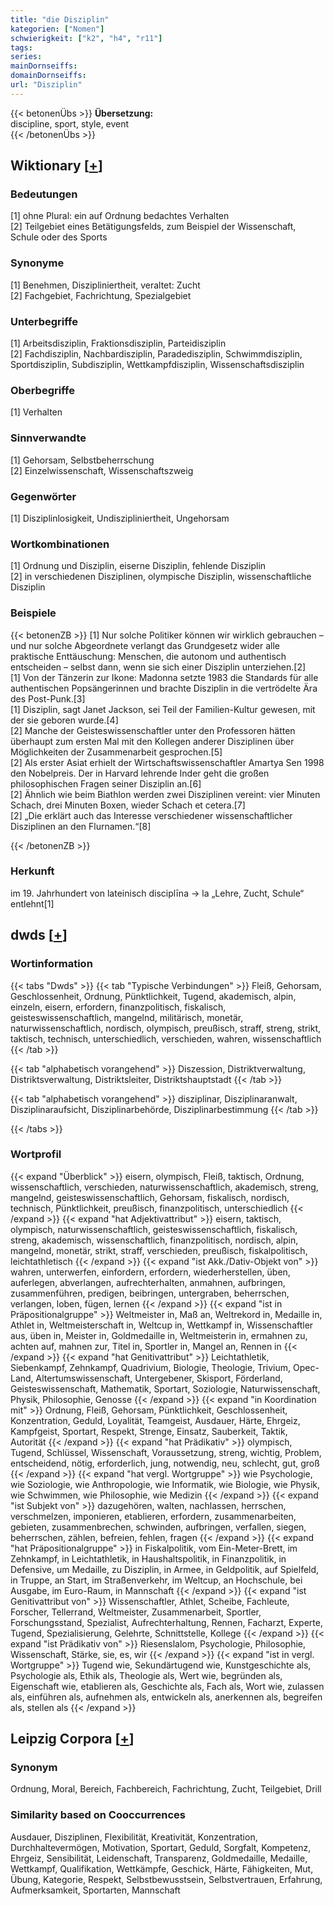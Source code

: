 ```yaml
---
title: "die Disziplin"
kategorien: ["Nomen"]
schwierigkeit: ["k2", "h4", "r11"]
tags:
series:
mainDornseiffs:
domainDornseiffs:
url: "Disziplin"
---
```


{{< betonenÜbs >}}
**Übersetzung:**  
discipline, sport, style, event  
{{< /betonenÜbs >}}

## Wiktionary [[+](https://de.wiktionary.org/wiki/Disziplin)]

### Bedeutungen
[1] ohne Plural: ein auf Ordnung bedachtes Verhalten  
[2] Teilgebiet eines Betätigungsfelds, zum Beispiel der Wissenschaft, Schule oder des Sports  

### Synonyme
[1] Benehmen, Diszipliniertheit, veraltet: Zucht  
[2] Fachgebiet, Fachrichtung, Spezialgebiet  

### Unterbegriffe
[1] Arbeitsdisziplin, Fraktionsdisziplin, Parteidisziplin  
[2] Fachdisziplin, Nachbardisziplin, Paradedisziplin, Schwimmdisziplin, Sportdisziplin, Subdisziplin, Wettkampfdisziplin, Wissenschaftsdisziplin  

### Oberbegriffe
[1] Verhalten  

### Sinnverwandte
[1] Gehorsam, Selbstbeherrschung  
[2] Einzelwissenschaft, Wissenschaftszweig  

### Gegenwörter
[1] Disziplinlosigkeit, Undiszipliniertheit, Ungehorsam  

### Wortkombinationen
[1] Ordnung und Disziplin, eiserne Disziplin, fehlende Disziplin  
[2] in verschiedenen Disziplinen, olympische Disziplin, wissenschaftliche Disziplin  

### Beispiele
{{< betonenZB >}}
[1] Nur solche Politiker können wir wirklich gebrauchen – und nur solche Abgeordnete verlangt das Grundgesetz wider alle praktische Enttäuschung: Menschen, die autonom und authentisch entscheiden – selbst dann, wenn sie sich einer Disziplin unterziehen.[2]  
[1] Von der Tänzerin zur Ikone: Madonna setzte 1983 die Standards für alle authentischen Popsängerinnen und brachte Disziplin in die vertrödelte Ära des Post-Punk.[3]  
[1] Disziplin, sagt Janet Jackson, sei Teil der Familien-Kultur gewesen, mit der sie geboren wurde.[4]  
[2] Manche der Geisteswissenschaftler unter den Professoren hätten überhaupt zum ersten Mal mit den Kollegen anderer Disziplinen über Möglichkeiten der Zusammenarbeit gesprochen.[5]  
[2] Als erster Asiat erhielt der Wirtschaftswissenschaftler Amartya Sen 1998 den Nobelpreis. Der in Harvard lehrende Inder geht die großen philosophischen Fragen seiner Disziplin an.[6]  
[2] Ähnlich wie beim Biathlon werden zwei Disziplinen vereint: vier Minuten Schach, drei Minuten Boxen, wieder Schach et cetera.[7]  
[2] „Die erklärt auch das Interesse verschiedener wissenschaftlicher Disziplinen an den Flurnamen.“[8]  

{{< /betonenZB >}}
### Herkunft
im 19. Jahrhundert von lateinisch disciplīna → la „Lehre, Zucht, Schule“ entlehnt[1]  



## dwds [[+](https://www.dwds.de/wb/Disziplin)]

### Wortinformation
{{< tabs "Dwds" >}}
{{< tab "Typische Verbindungen" >}}
Fleiß, Gehorsam, Geschlossenheit, Ordnung, Pünktlichkeit, Tugend, akademisch, alpin, einzeln, eisern, erfordern, finanzpolitisch, fiskalisch, geisteswissenschaftlich, mangelnd, militärisch, monetär, naturwissenschaftlich, nordisch, olympisch, preußisch, straff, streng, strikt, taktisch, technisch, unterschiedlich, verschieden, wahren, wissenschaftlich
{{< /tab >}}

{{< tab "alphabetisch vorangehend" >}}
Diszession, Distriktverwaltung, Distriktsverwaltung, Distriktsleiter, Distriktshauptstadt
{{< /tab >}}

{{< tab "alphabetisch vorangehend" >}}
disziplinar, Disziplinaranwalt, Disziplinaraufsicht, Disziplinarbehörde, Disziplinarbestimmung
{{< /tab >}}

{{< /tabs >}}

### Wortprofil
{{< expand "Überblick" >}} eisern, olympisch, Fleiß, taktisch, Ordnung, wissenschaftlich, verschieden, naturwissenschaftlich, akademisch, streng, mangelnd, geisteswissenschaftlich, Gehorsam, fiskalisch, nordisch, technisch, Pünktlichkeit, preußisch, finanzpolitisch, unterschiedlich {{< /expand >}}
{{< expand "hat Adjektivattribut" >}} eisern, taktisch, olympisch, naturwissenschaftlich, geisteswissenschaftlich, fiskalisch, streng, akademisch, wissenschaftlich, finanzpolitisch, nordisch, alpin, mangelnd, monetär, strikt, straff, verschieden, preußisch, fiskalpolitisch, leichtathletisch {{< /expand >}}
{{< expand "ist Akk./Dativ-Objekt von" >}} wahren, unterwerfen, einfordern, erfordern, wiederherstellen, üben, auferlegen, abverlangen, aufrechterhalten, anmahnen, aufbringen, zusammenführen, predigen, beibringen, untergraben, beherrschen, verlangen, loben, fügen, lernen {{< /expand >}}
{{< expand "ist in Präpositionalgruppe" >}} Weltmeister in, Maß an, Weltrekord in, Medaille in, Athlet in, Weltmeisterschaft in, Weltcup in, Wettkampf in, Wissenschaftler aus, üben in, Meister in, Goldmedaille in, Weltmeisterin in, ermahnen zu, achten auf, mahnen zur, Titel in, Sportler in, Mangel an, Rennen in {{< /expand >}}
{{< expand "hat Genitivattribut" >}} Leichtathletik, Siebenkampf, Zehnkampf, Quadrivium, Biologie, Theologie, Trivium, Opec-Land, Altertumswissenschaft, Untergebener, Skisport, Förderland, Geisteswissenschaft, Mathematik, Sportart, Soziologie, Naturwissenschaft, Physik, Philosophie, Genosse {{< /expand >}}
{{< expand "in Koordination mit" >}} Ordnung, Fleiß, Gehorsam, Pünktlichkeit, Geschlossenheit, Konzentration, Geduld, Loyalität, Teamgeist, Ausdauer, Härte, Ehrgeiz, Kampfgeist, Sportart, Respekt, Strenge, Einsatz, Sauberkeit, Taktik, Autorität {{< /expand >}}
{{< expand "hat Prädikativ" >}} olympisch, Tugend, Schlüssel, Wissenschaft, Voraussetzung, streng, wichtig, Problem, entscheidend, nötig, erforderlich, jung, notwendig, neu, schlecht, gut, groß {{< /expand >}}
{{< expand "hat vergl. Wortgruppe" >}} wie Psychologie, wie Soziologie, wie Anthropologie, wie Informatik, wie Biologie, wie Physik, wie Schwimmen, wie Philosophie, wie Medizin {{< /expand >}}
{{< expand "ist Subjekt von" >}} dazugehören, walten, nachlassen, herrschen, verschmelzen, imponieren, etablieren, erfordern, zusammenarbeiten, gebieten, zusammenbrechen, schwinden, aufbringen, verfallen, siegen, beherrschen, zählen, befreien, fehlen, fragen {{< /expand >}}
{{< expand "hat Präpositionalgruppe" >}} in Fiskalpolitik, vom Ein-Meter-Brett, im Zehnkampf, in Leichtathletik, in Haushaltspolitik, in Finanzpolitik, in Defensive, um Medaille, zu Disziplin, in Armee, in Geldpolitik, auf Spielfeld, in Truppe, an Start, im Straßenverkehr, im Weltcup, an Hochschule, bei Ausgabe, im Euro-Raum, in Mannschaft {{< /expand >}}
{{< expand "ist Genitivattribut von" >}} Wissenschaftler, Athlet, Scheibe, Fachleute, Forscher, Tellerrand, Weltmeister, Zusammenarbeit, Sportler, Forschungsstand, Spezialist, Aufrechterhaltung, Rennen, Facharzt, Experte, Tugend, Spezialisierung, Gelehrte, Schnittstelle, Kollege {{< /expand >}}
{{< expand "ist Prädikativ von" >}} Riesenslalom, Psychologie, Philosophie, Wissenschaft, Stärke, sie, es, wir {{< /expand >}}
{{< expand "ist in vergl. Wortgruppe" >}} Tugend wie, Sekundärtugend wie, Kunstgeschichte als, Psychologie als, Ethik als, Theologie als, Wert wie, begründen als, Eigenschaft wie, etablieren als, Geschichte als, Fach als, Wort wie, zulassen als, einführen als, aufnehmen als, entwickeln als, anerkennen als, begreifen als, stellen als {{< /expand >}}

## Leipzig Corpora [[+](https://corpora.uni-leipzig.de/en/res?word=Disziplin&corpusId=deu_newscrawl-public_2018)]


### Synonym
Ordnung, Moral, Bereich, Fachbereich, Fachrichtung, Zucht, Teilgebiet, Drill


### Similarity based on Cooccurrences
Ausdauer, Disziplinen, Flexibilität, Kreativität, Konzentration, Durchhaltevermögen, Motivation, Sportart, Geduld, Sorgfalt, Kompetenz, Ehrgeiz, Sensibilität, Leidenschaft, Transparenz, Goldmedaille, Medaille, Wettkampf, Qualifikation, Wettkämpfe, Geschick, Härte, Fähigkeiten, Mut, Übung, Kategorie, Respekt, Selbstbewusstsein, Selbstvertrauen, Erfahrung, Aufmerksamkeit, Sportarten, Mannschaft

